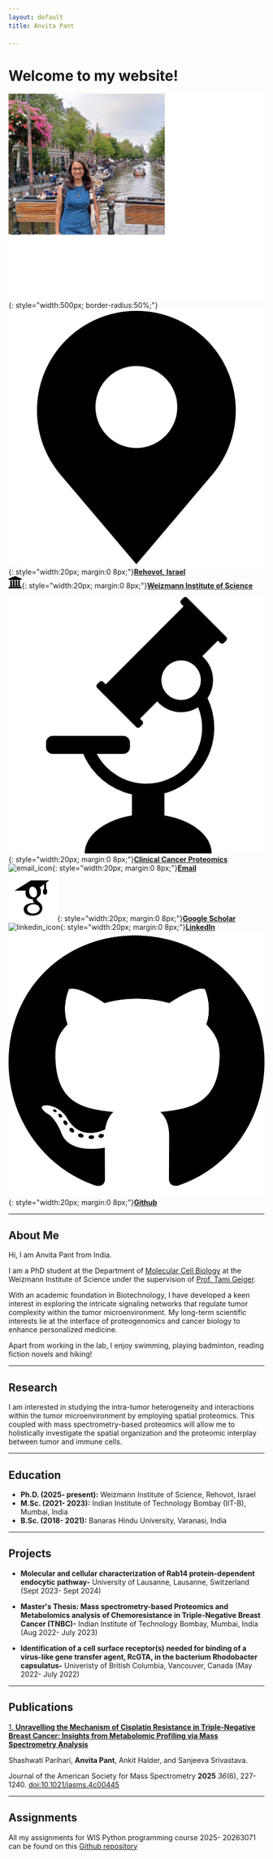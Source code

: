 ```yaml
---
layout: default
title: Anvita Pant

---
```


# Welcome to my website!

![avatar](assets/githubpic.png){: style="width:500px; border-radius:50%;"}
![location_icon](assets/location-pin.svg){: style="width:20px; margin:0 8px;"}[**Rehovot, Israel**](https://www.google.com/maps/place/Rehovot/@31.8933705,34.7239477,12z/data=!3m1!4b1!4m6!3m5!1s0x1502b70592bfe58f:0xeeadf8cb1758f957!8m2!3d31.8943652!4d34.8115292!16zL20vMDF2dHR5?entry=ttu&g_ep=EgoyMDI1MTAyOS4yIKXMDSoASAFQAw%3D%3D)  
![university_icon](assets/university-1.svg){: style="width:20px; margin:0 8px;"}[**Weizmann Institute of Science**](https://www.weizmann.ac.il/pages/)

![lab_icon](assets/lab_icon_1.png){: style="width:20px; margin:0 8px;"}[**Clinical Cancer Proteomics**](https://www.weizmann.ac.il/mcb/TGeiger/group-members)  
![email_icon](https://cdn.jsdelivr.net/gh/simple-icons/simple-icons/icons/gmail.svg){: style="width:20px; margin:0 8px;"}[**Email**](mailto:anvita.pant@weizmann.ac.il)  
![google_scholar_icon](assets/google-cholar-icon-3.png){: style="width:20px; margin:0 8px;"}[**Google Scholar**](https://scholar.google.com/citations?user=0D6QbOUAAAAJ&hl=en)  
![linkedin_icon](https://cdn.jsdelivr.net/gh/simple-icons/simple-icons/icons/linkedin.svg){: style="width:20px; margin:0 8px;"}[**LinkedIn**](https://www.linkedin.com/in/anvita-pant/)   
![github_icon](assets/github.svg){: style="width:20px; margin:0 8px;"}[**Github**](https://github.com/pantanvita)

---
  
## About Me

Hi, I am Anvita Pant from India. 

I am a PhD student at the Department of [Molecular Cell Biology](https://www.weizmann.ac.il/mcb/) at the Weizmann Institute of Science under the supervision of [Prof. Tami Geiger](https://www.weizmann.ac.il/mcb/TGeiger/home).

With an academic foundation in Biotechnology, I have developed a keen interest in exploring the intricate signaling networks that regulate tumor complexity within the tumor microenvironment. My long-term scientific interests lie at the interface of proteogenomics and cancer biology to enhance personalized medicine.

Apart from working in the lab, I enjoy swimming, playing badminton, reading fiction novels and hiking!

---

## Research

I am interested in studying the intra-tumor heterogeneity and interactions within the tumor microenvironment by employing spatial proteomics. This coupled with mass spectrometry-based proteomics will allow me to holistically investigate the spatial organization and the proteomic interplay between tumor and immune cells.

---
  
## Education

- **Ph.D. (2025- present):** Weizmann Institute of Science, Rehovot, Israel 
- **M.Sc. (2021- 2023):** Indian Institute of Technology Bombay (IIT-B), Mumbai, India
- **B.Sc. (2018- 2021):** Banaras Hindu University, Varanasi, India

---
  
## Projects

- **Molecular and cellular characterization of Rab14 protein-dependent endocytic pathway-** University of Lausanne, Lausanne, Switzerland (Sept 2023- Sept 2024)  
  
- **Master's Thesis: Mass spectrometry-based Proteomics and Metabolomics analysis of Chemoresistance in Triple-Negative Breast Cancer (TNBC)-** Indian Institute of Technology Bombay, Mumbai, India (Aug 2022- July 2023)

- **Identification of a cell surface receptor(s) needed for binding of a virus-like gene transfer agent, RcGTA, in the bacterium Rhodobacter capsulatus-** Univeristy of British Columbia, Vancouver, Canada (May 2022- July 2022)
  
---
  
## Publications

[1. **Unravelling the Mechanism of Cisplatin Resistance in Triple-Negative Breast Cancer: Insights from Metabolomic Profiling via Mass Spectrometry Analysis**](https://pubs.acs.org/doi/10.1021/jasms.4c00445)

Shashwati Parihari, **Anvita Pant**, Ankit Halder, and Sanjeeva Srivastava. 

Journal of the American Society for Mass Spectrometry **2025** *36*(6), 227-1240. [doi:10.1021/jasms.4c00445](10.1021/jasms.4c00445)  

---

## Assignments

All my assignments for WIS Python programming course 2025- 20263071 can be found on this [Github repository](https://github.com/pantanvita/wis-python-2025)


